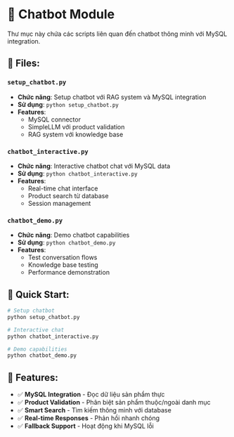 # 🤖 Chatbot Module

Thư mục này chứa các scripts liên quan đến chatbot thông minh với MySQL integration.

## 📁 Files:

### `setup_chatbot.py`
- **Chức năng**: Setup chatbot với RAG system và MySQL integration
- **Sử dụng**: `python setup_chatbot.py`
- **Features**: 
  - MySQL connector
  - SimpleLLM với product validation
  - RAG system với knowledge base

### `chatbot_interactive.py`
- **Chức năng**: Interactive chatbot chat với MySQL data
- **Sử dụng**: `python chatbot_interactive.py`
- **Features**:
  - Real-time chat interface
  - Product search từ database
  - Session management

### `chatbot_demo.py`
- **Chức năng**: Demo chatbot capabilities
- **Sử dụng**: `python chatbot_demo.py`
- **Features**:
  - Test conversation flows
  - Knowledge base testing
  - Performance demonstration

## 🚀 Quick Start:

```bash
# Setup chatbot
python setup_chatbot.py

# Interactive chat
python chatbot_interactive.py

# Demo capabilities
python chatbot_demo.py
```

## 🔧 Features:

- ✅ **MySQL Integration** - Đọc dữ liệu sản phẩm thực
- ✅ **Product Validation** - Phân biệt sản phẩm thuộc/ngoài danh mục
- ✅ **Smart Search** - Tìm kiếm thông minh với database
- ✅ **Real-time Responses** - Phản hồi nhanh chóng
- ✅ **Fallback Support** - Hoạt động khi MySQL lỗi
